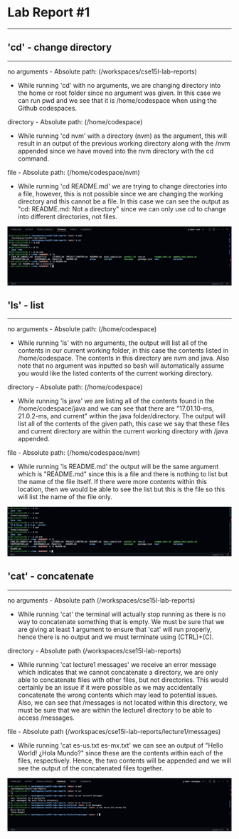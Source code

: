 # **Lab Report #1**
***

## 'cd' - change directory
***

no arguments - Absolute path: (/workspaces/cse15l-lab-reports)
- While running 'cd' with no arguments, we are changing directory into the home or root folder since no argument was given. In this case we can run pwd and we see that it is /home/codespace when using the Github codespaces.

directory - Absolute path: (/home/codespace)
- While running 'cd nvm' with a directory (nvm) as the argument, this will result in an output of the previous working directory along with the /nvm appended since we have moved into the nvm directory with the cd command.

file - Absolute path: (/home/codespace/nvm)
- While running 'cd README.md' we are trying to change directories into a file, however, this is not possible since we are changing the working directory and this cannot be a file. In this case we can see the output as "cd: README.md: Not a directory" since we can only use cd to change into different directories, not files.

![Image](cd.png)

## 'ls' - list
***

no arguments - Absolute path: (/home/codespace)
- While running 'ls' with no arguments, the output will list all of the contents in our current working folder, in this case the contents listed in /home/codespace. The contents in this directory are nvm and java. Also note that no argument was inputted so bash will automatically assume you would like the listed contents of the current working directory.

directory - Absolute path: (/home/codespace)
- While running 'ls java' we are listing all of the contents found in the /home/codespace/java and we can see that there are "17.01.10-ms, 21.0.2-ms, and current" within the java folder/directory. The output will list all of the contents of the given path, this case we say that these files and current directory are within the current working directory with /java appended.

file - Absolute path: (/home/codespace/nvm)
- While running 'ls README.md' the output will be the same argument which is "README.md" since this is a file and there is nothing to list but the name of the file itself. If there were more contents within this location, then we would be able to see the list but this is the file so this will list the name of the file only.

![Image](ls.png)

## 'cat' - concatenate
***

no arguments - Absolute path (/workspaces/cse15l-lab-reports)
- While running 'cat' the terminal will actually stop running as there is no way to concatenate something that is empty. We must be sure that we are giving at least 1 argument to ensure that 'cat' will run properly, hence there is no output and we must terminate using (CTRL)+(C).

directory - Absolute path (/workspaces/cse15l-lab-reports)
- While running 'cat lecture1 messages' we receive an error message which indicates that we cannot concatenate a directory, we are only able to concatenate files with other files, but not directories. This would certainly be an issue if it were possible as we may accidentally concatenate the wrong contents which may lead to potential issues. Also, we can see that /messages is not located within this directory, we must be sure that we are within the lecture1 directory to be able to access /messages.

file - Absolute path (/workspaces/cse15l-lab-reports/lecture1/messages)
- While running 'cat es-us.txt es-mx.txt' we can see an output of "Hello World! ¿Hola Mundo?" since these are the contents within each of the files, respectively. Hence, the two contents will be appended and we will see the output of the concatenated files together.

![Image](cat.png)
